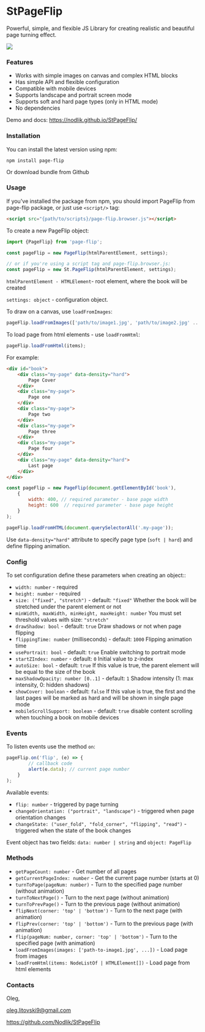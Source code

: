 # StPageFlip
Powerful, simple, and flexible JS Library for creating realistic and beautiful page turning effect.

![](video.gif)

### Features
* Works with simple images on canvas and complex HTML blocks
* Has simple API and flexible configuration
* Compatible with mobile devices
* Supports landscape and portrait screen mode
* Supports soft and hard page types (only in HTML mode) 
* No dependencies

Demo and docs: https://nodlik.github.io/StPageFlip/

### Installation
You can install the latest version using npm:

```npm install page-flip```

Or download bundle from Github

### Usage

If you've installed the package from npm, you should import PageFlip from page-flip package, or just use ```<script/>``` tag:

```html
<script src="{path/to/scripts}/page-flip.browser.js"></script>
```

To create a new PageFlip object:
```js
import {PageFlip} from 'page-flip';

const pageFlip = new PageFlip(htmlParentElement, settings);

// or if you're using a script tag and page-flip.browser.js:
const pageFlip = new St.PageFlip(htmlParentElement, settings);
```

```htmlParentElement - HTMLElement```- root element, where the book will be created

```settings: object``` - configuration object.

To draw on a canvas, use ```loadFromImages```:
```js
pageFlip.loadFromImages(['path/to/image1.jpg', 'path/to/image2.jpg' ... ]);
```
To load page from html elements - use ```loadFromHtml```:
```js
pageFlip.loadFromHtml(items);
```
For example:
```html
<div id="book">
    <div class="my-page" data-density="hard">
        Page Cover
    </div>
    <div class="my-page">
        Page one
    </div>
    <div class="my-page">
        Page two
    </div>
    <div class="my-page">
        Page three
    </div>
    <div class="my-page">
        Page four
    </div>
    <div class="my-page" data-density="hard">
        Last page
    </div>
</div>
```
```js
const pageFlip = new PageFlip(document.getElementById('book'),
    {
        width: 400, // required parameter - base page width
        height: 600  // required parameter - base page height
    }
);

pageFlip.loadFromHTML(document.querySelectorAll('.my-page'));
```
Use ```data-density="hard"``` attribute to specify page type (```soft | hard```) and define flipping animation.
### Config

To set configuration define these parameters when creating an object::

* ```width: number``` - required
* ```height: number``` - required
* ```size: ("fixed", "stretch")``` - default: ```"fixed"``` Whether the book will be stretched under the parent element or not
* ```minWidth, maxWidth, minHeight, maxHeight: number``` You must set threshold values ​​with size: ```"stretch"```
* ```drawShadow: bool``` - default: ```true``` Draw shadows or not when page flipping
* ```flippingTime: number``` (milliseconds) - default: ```1000``` Flipping animation time
* ```usePortrait: bool``` - default: ```true``` Enable switching to portrait mode
* ```startZIndex: number``` - default: ```0``` Initial value to z-index
* ```autoSize: bool``` - default: ```true``` If this value is true, the parent element will be equal to the size of the book
* ```maxShadowOpacity: number [0..1]``` - default: ```1``` Shadow intensity (1: max intensity, 0: hidden shadows)
* ```showCover: boolean``` - default: ```false``` If this value is true, the first and the last pages will be marked as hard and will be shown in single page mode 
* ```mobileScrollSupport: boolean``` - default: ```true``` disable content scrolling when touching a book on mobile devices
### Events
To listen events use the method ```on```:
```js
pageFlip.on('flip', (e) => {
        // callback code
        alert(e.data); // current page number
    }
);
```
Available events:
* ```flip: number``` - triggered by page turning
* ```changeOrientation: ("portrait", "landscape")``` - triggered when page orientation changes
* ```changeState: ("user_fold", "fold_corner", "flipping", "read")``` - triggered when the state of the book changes

Event object has two fields: ```data: number | string``` and ```object: PageFlip```

### Methods
* ```getPageCount: number``` - Get number of all pages
* ```getCurrentPageIndex: number``` - Get the current page number (starts at 0)
* ```turnToPage(pageNum: number)``` - Turn to the specified page number (without animation)
* ```turnToNextPage()``` - Turn to the next page (without animation)
* ```turnToPrevPage()``` - Turn to the previous page (without animation)
* ```flipNext(corner: 'top' | 'bottom')``` - Turn to the next page (with animation)
* ```flipPrev(corner: 'top' | 'bottom')``` - Turn to the previous page (with animation)
* ```flip(pageNum: number, corner: 'top' | 'bottom')``` - Turn to the specified page (with animation)
* ```loadFromImages(images: ['path-to-image1.jpg', ...])``` - Load page from images
* ```loadFromHtml(items: NodeListOf | HTMLElement[])``` -	Load page from html elements

### Contacts
Oleg,

<oleg.litovski9@gmail.com>

https://github.com/Nodlik/StPageFlip
